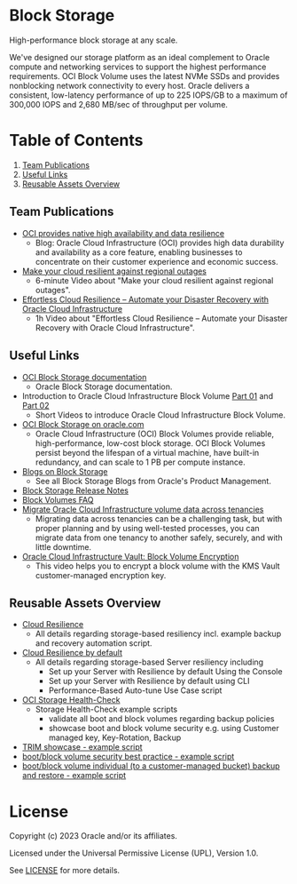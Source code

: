 # Block Storage

High-performance block storage at any scale.

We've designed our storage platform as an ideal complement to Oracle compute and networking services to support the highest performance requirements. OCI Block Volume uses the latest NVMe SSDs and provides nonblocking network connectivity to every host. Oracle delivers a consistent, low-latency performance of up to 225 IOPS/GB to a maximum of 300,000 IOPS and 2,680 MB/sec of throughput per volume.


# Table of Contents

1. [Team Publications](#team-publications)
2. [Useful Links](#useful-uinks)
3. [Reusable Assets Overview](#reusable-assets-overview)

## Team Publications

- [OCI provides native high availability and data resilience](https://blogs.oracle.com/cloud-infrastructure/post/oci-provide-cloud-resilience-by-default)
    - Blog: Oracle Cloud Infrastructure (OCI) provides high data durability and availability as a core feature, enabling businesses to concentrate on their customer experience and economic success.
- [Make your cloud resilient against regional outages](https://www.youtube.com/watch?v=IVqLe_XH_AE)
    - 6-minute Video about "Make your cloud resilient against regional outages".
- [Effortless Cloud Resilience – Automate your Disaster Recovery with Oracle Cloud Infrastructure](https://www.youtube.com/watch?v=P3qWyjE9HMQ)
    - 1h Video about "Effortless Cloud Resilience – Automate your Disaster Recovery with Oracle Cloud Infrastructure".

## Useful Links

- [OCI Block Storage documentation](https://docs.oracle.com/en-us/iaas/Content/Block/home.htm)
  - Oracle Block Storage documentation.
- Introduction to Oracle Cloud Infrastructure Block Volume [Part 01](https://www.youtube.com/watch?v=rNrBxdDC8vc) and [Part 02](https://www.youtube.com/watch?v=ldZDySWv8sw)
  - Short Videos to introduce Oracle Cloud Infrastructure Block Volume.
- [OCI Block Storage on oracle.com](https://www.oracle.com/cloud/storage/block-volumes/)
  - Oracle Cloud Infrastructure (OCI) Block Volumes provide reliable, high-performance, low-cost block storage. OCI Block Volumes persist beyond the lifespan of a virtual machine, have built-in redundancy, and can scale to 1 PB per compute instance.
- [Blogs on Block Storage](https://blogs.oracle.com/authors/max-verun)
  - See all Block Storage Blogs from Oracle's Product Management.
- [Block Storage Release Notes](https://docs.oracle.com/en-us/iaas/releasenotes/services/blockvolume/)
- [Block Volumes FAQ](https://www.oracle.com/cloud/storage/block-volumes/faq)
- [Migrate Oracle Cloud Infrastructure volume data across tenancies](https://docs.oracle.com/en/solutions/migrate-data-across-tenancies)
  - Migrating data across tenancies can be a challenging task, but with proper planning and by using well-tested processes, you can migrate data from one tenancy to another safely, securely, and with little downtime.
- [Oracle Cloud Infrastructure Vault: Block Volume Encryption](https://www.youtube.com/watch?v=3GBPIx4hlRU)
  - This video helps you to encrypt a block volume with the KMS Vault customer-managed encryption key.

## Reusable Assets Overview

- [Cloud Resilience](https://gitlab.com/hmielimo/cloud-resilience/-/blob/main/doc/cloud.resilience/README.md)
  - All details regarding storage-based resiliency incl. example backup and recovery automation script.
- [Cloud Resilience by default](https://gitlab.com/hmielimo/cloud-resilience-by-default/)
  - All details regarding storage-based Server resiliency including
    - Set up your Server with Resilience by default Using the Console
    - Set up your Server with Resilience by default using CLI
    - Performance-Based Auto-tune Use Case script
- [OCI Storage Health-Check](https://gitlab.com/hmielimo/oci-storage-health-check/)
  - Storage Health-Check example scripts
    - validate all boot and block volumes regarding backup policies
    - showcase boot and block volume security e.g. using Customer managed key, Key-Rotation, Backup
- [TRIM showcase - example script](asset/trim-showcase.md)
- [boot/block volume security best practice - example script](asset/secure.storage.sh)
- [boot/block volume individual (to a customer-managed bucket) backup and restore  - example script](asset/block-volume-backup-and-restore.md)



# License

Copyright (c) 2023 Oracle and/or its affiliates.

Licensed under the Universal Permissive License (UPL), Version 1.0.

See [LICENSE](https://github.com/oracle-devrel/technology-engineering/blob/folder-structure/LICENSE) for more details.
